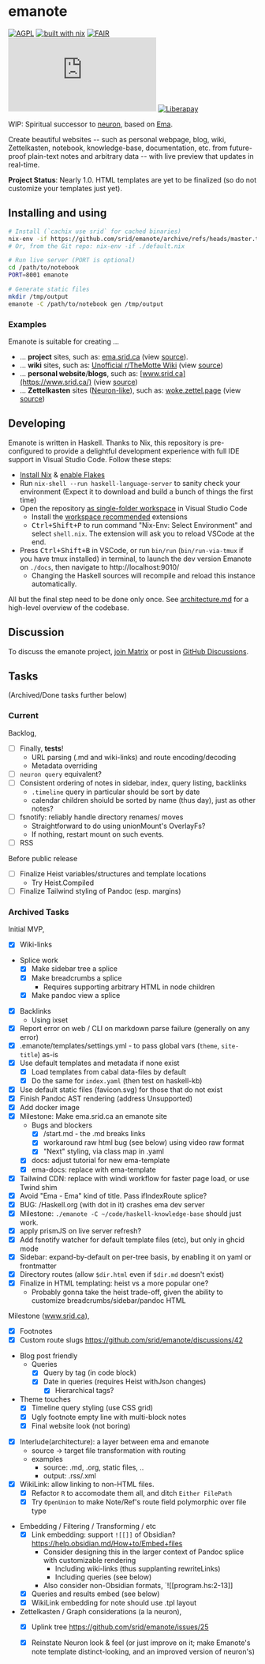 # emanote

[![AGPL](https://img.shields.io/badge/License-AGPL%20v3-blue.svg)](https://en.wikipedia.org/wiki/Affero_General_Public_License)
[![built with nix](https://img.shields.io/badge/Built_With-Nix-5277C3.svg?logo=nixos&labelColor=73C3D5)](https://builtwithnix.org)
[![FAIR](https://img.shields.io/badge/FAIR-pledge-blue)](https://www.fairforall.org/about/)
[![Matrix](https://img.shields.io/matrix/neuron:matrix.org)](https://app.element.io/#/room/#neuron:matrix.org "Chat on Matrix")
[![Liberapay](https://img.shields.io/liberapay/patrons/srid.svg?logo=liberapay)](https://liberapay.com/srid/donate "Donate using liberapay")

WIP: Spiritual successor to [neuron](https://neuron.zettel.page), based on [Ema](https://ema.srid.ca).

Create beautiful websites -- such as personal webpage, blog, wiki, Zettelkasten, notebook, knowledge-base, documentation, etc. from future-proof plain-text notes and arbitrary data -- with live preview that updates in real-time.

**Project Status**: Nearly 1.0. HTML templates are yet to be finalized (so do not customize your templates just yet).

## Installing and using

```bash
# Install (`cachix use srid` for cached binaries)
nix-env -if https://github.com/srid/emanote/archive/refs/heads/master.tar.gz
# Or, from the Git repo: nix-env -if ./default.nix

# Run live server (PORT is optional)
cd /path/to/notebook
PORT=8001 emanote

# Generate static files
mkdir /tmp/output
emanote -C /path/to/notebook gen /tmp/output
```

### Examples

Emanote is suitable for creating ...
* ... **project** sites, such as: [ema.srid.ca](https://ema.srid.ca) (view [source](https://github.com/srid/emanote/tree/master/docs)).
* ... **wiki** sites, such as: [Unofficial r/TheMotte Wiki](https://themotte.zettel.page/) (view [source](https://github.com/Kuratoro/TheMotte.zettel.page))
* ... **personal website**/**blogs**, such as: [www.srid.ca](https://www.srid.ca/) (view [source](https://github.com/srid/www.srid.ca))
* ... **Zettelkasten** sites ([Neuron-like](https://note.ema.srid.ca/demo/neuron-layout)), such as: [woke.zettel.page](https://woke.zettel.page/) (view [source](https://github.com/Kuratoro/woke.zettel.page))

## Developing

Emanote is written in Haskell. Thanks to Nix, this repository is pre-configured to provide a delightful development experience with full IDE support in Visual Studio Code. Follow these steps:

- [Install Nix](https://nixos.org/download.html) & [enable Flakes](https://nixos.wiki/wiki/Flakes)
- Run `nix-shell --run haskell-language-server` to sanity check your environment (Expect it to download and build a bunch of things the first time)
- Open the repository [as single-folder workspace](https://code.visualstudio.com/docs/editor/workspaces#_singlefolder-workspaces) in Visual Studio Code
    - Install the [workspace recommended](https://code.visualstudio.com/docs/editor/extension-marketplace#_workspace-recommended-extensions) extensions
    - <kbd>Ctrl+Shift+P</kbd> to run command "Nix-Env: Select Environment" and select `shell.nix`. The extension will ask you to reload VSCode at the end.
- Press <kbd>Ctrl+Shift+B</kbd> in VSCode, or run `bin/run` (`bin/run-via-tmux` if you have tmux installed) in terminal, to launch the dev version Emanote on `./docs`, then navigate to http://localhost:9010/
  - Changing the Haskell sources will recompile and reload this instance automatically.

All but the final step need to be done only once. See [architecture.md](docs/architecture.md) for a high-level overview of the codebase.

## Discussion

To discuss the emanote project, [join Matrix][matrix] or post in [GitHub Discussions][ghdiscuss].

[matrix]: https://matrix.to/#/#neuron:matrix.org
[ghdiscuss]: https://github.com/srid/emanote/discussions

## Tasks

(Archived/Done tasks further below)

### Current

Backlog,

- [ ] Finally, **tests**!
  - URL parsing (.md and wiki-links) and route encoding/decoding
  - Metadata overriding
- [ ] `neuron query` equivalent?
- [ ] Consistent ordering of notes in sidebar, index, query listing, backlinks
  - `.timeline` query in particular should be sort by date
  - calendar children shoiuld be sorted by name (thus day), just as other notes?
- [ ] fsnotify: reliably handle directory renames/ moves
  - Straightforward to do using unionMount's OverlayFs?
  - If nothing, restart mount on such events.
- [ ] RSS

Before public release

- [ ] Finalize Heist variables/structures and template locations
  - Try Heist.Compiled
- [ ] Finalize Tailwind styling of Pandoc (esp. margins)

### Archived Tasks

Initial MVP,

- [x] Wiki-links
- Splice work
  - [x] Make sidebar tree a splice
  - [x] Make breadcrumbs a splice
    - Requires supporting arbitrary HTML in node children
  - [x] Make pandoc view a splice
- [x] Backlinks
  - Using ixset
- [x] Report error on web / CLI on markdown parse failure (generally on any error)
- [x] .emanote/templates/settings.yml - to pass global vars (`theme`, `site-title`) as-is
- [x] Use default templates and metadata if none exist
  - [x] Load templates from cabal data-files by default
  - [x] Do the same for `index.yaml` (then test on haskell-kb)
- [x] Use default static files (favicon.svg) for those that do not exist
- [x] Finish Pandoc AST rendering (address Unsupported)
- [x] Add docker image
- [x] Milestone: Make ema.srid.ca an emanote site
  - Bugs and blockers
    - [x] /start.md - the .md breaks links
    - [x] workaround raw html bug (see below) using video raw format
    - [x] "Next" styling, via class map in .yaml
  - [x] docs: adjust tutorial for new ema-template 
  - [x] ema-docs: replace with ema-template
- [x] Tailwind CDN: replace with windi workflow for faster page load, or use Twind shim
- [x] Avoid "Ema - Ema" kind of title. Pass ifIndexRoute splice?
- [x] BUG: /Haskell.org (with dot in it) crashes ema dev server
- [x] Milestone: `./emanote -C ~/code/haskell-knowledge-base` should just work.
- [x] apply prismJS on live server refresh?
- [x] Add fsnotify watcher for default template files (etc), but only in ghcid mode
- [x] Sidebar: expand-by-default on per-tree basis, by enabling it on yaml or frontmatter
- [x] Directory routes (allow `$dir.html` even if `$dir.md` doesn't exist)
- [x] Finalize in HTML templating: heist vs a more popular one?
  - Probably gonna take the heist trade-off, given the ability to customize breadcrumbs/sidebar/pandoc HTML

Milestone (www.srid.ca),

- [x] Footnotes
- [x] Custom route slugs https://github.com/srid/emanote/discussions/42
- Blog post friendly
  - Queries
    - [x] Query by tag (in code block)
    - [x] Date in queries (requires Heist withJson changes)
		- [x] Hierarchical tags?
- Theme touches
  - [x] Timeline query styling (use CSS grid)
  - [x] Ugly footnote empty line with multi-block notes
  - [x] Final website look (not boring)
- [x] Interlude(architecture): a layer between ema and emanote
  - source -> target file transformation with routing
  - examples
    - source: .md, .org, static files, ..
    - output: .rss/.xml
- [x] WikiLink: allow linking to non-HTML files.
  - [x] Refactor `R` to accomodate them all, and ditch `Either FilePath`
  - [x] Try `OpenUnion` to make Note/Ref's route field polymorphic over file type
- Embedding / Filtering / Transforming / etc
  - [x] Link embedding: support `![[]]` of Obsidian? https://help.obsidian.md/How+to/Embed+files
    - Consider designing this in the larger context of Pandoc splice with customizable rendering 
      - Including wiki-links (thus supplanting rewriteLinks)
      - Including queries (see below)
    - Also consider non-Obsidian formats, `![[program.hs:2-13]]
  - [x] Queries and results embed (see below)
  - [x] WikiLink embedding for note should use .tpl layout
- Zettelkasten / Graph considerations (a la neuron),
  - [x] Uplink tree https://github.com/srid/emanote/issues/25
  - [x] Reinstate Neuron look & feel (or just improve on it; make Emanote's note template distinct-looking, and an improved version of neuron's)

